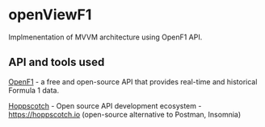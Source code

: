# openViewF1

Implmenentation of MVVM architecture using OpenF1 API.

## API and tools used

[OpenF1](https://openf1.org) - a free and open-source API that provides real-time and historical Formula 1 data.

[Hoppscotch](https://github.com/hoppscotch/hoppscotch) - Open source API development ecosystem - <https://hoppscotch.io> (open-source alternative to Postman, Insomnia)

